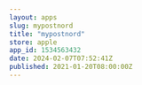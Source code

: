 ```yaml
---
layout: apps
slug: mypostnord
title: "mypostnord"
store: apple
app_id: 1534563432
date: 2024-02-07T07:52:41Z
published: 2021-01-20T08:00:00Z
---
```

